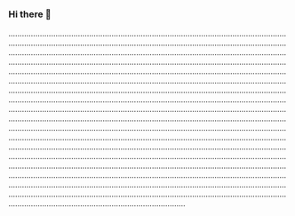 ### Hi there 👋

.......................................................................................................................................................................................................................................................................................................................................................................................................................................................................................................................................................................................................................................................................................................................................................................................................................................................................................................................................................................................................................................................................................................................................................................................................................................................................................................................................................................................................................................................................................................................................................................................................................................................................................................................................................................................................................................................................................................................................................................................................................................................................................................................................................................................................................................................................................................................................................................................................